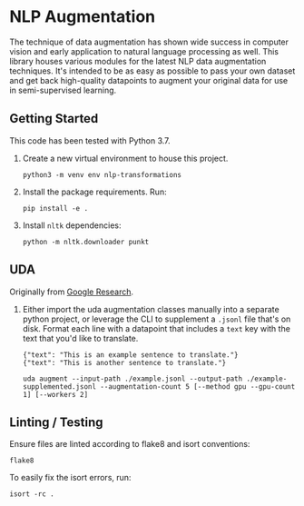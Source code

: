 # NLP Augmentation

The technique of data augmentation has shown wide success in computer vision and early application to natural language processing as well.  This library houses various modules for the latest NLP data augmentation techniques.  It's intended to be as easy as possible to pass your own dataset and get back high-quality datapoints to augment your original data for use in semi-supervised learning.

## Getting Started

This code has been tested with Python 3.7.

1. Create a new virtual environment to house this project.

    ```
    python3 -m venv env nlp-transformations
    ```

1. Install the package requirements.  Run:

    ```
    pip install -e .
    ```

1. Install `nltk` dependencies:

    ```
    python -m nltk.downloader punkt
    ```

## UDA

Originally from [Google Research](https://github.com/google-research/uda).

1. Either import the uda augmentation classes manually into a separate python project, or leverage the CLI to supplement a `.jsonl` file that's on disk.  Format each line with a datapoint that includes a `text` key with the text that you'd like to translate.

    ```
    {"text": "This is an example sentence to translate."}
    {"text": "This is another sentence to translate."}
    ```

    ```
    uda augment --input-path ./example.jsonl --output-path ./example-supplemented.jsonl --augmentation-count 5 [--method gpu --gpu-count 1] [--workers 2]
     ```

## Linting / Testing

Ensure files are linted according to flake8 and isort conventions:

```
flake8
```

To easily fix the isort errors, run:

```
isort -rc .
```